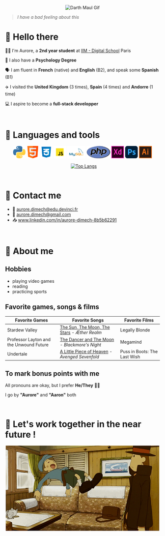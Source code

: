 <p align="center">
<img src="https://media.giphy.com/media/FydqYa93YtubC/giphy.gif" alt="Darth Maul Gif" />
</p>

>_I have a bad feeling about this_

# 👋 Hello there

🧑‍💻 I'm Aurore, a **2nd year student** at [IIM - Digital School](https://www.iim.fr/) Paris 

🧠 I also have a **Psychology Degree**  

🗣️ I am fluent in **French** (native) and **English** (B2), and speak some **Spanish** (B1)

✈️ I visited the **United Kingdom** (3 times), **Spain** (4 times) and **Andorre** (1 time)

💻 I aspire to become a **full-stack developper**

&nbsp;
# 🧰 Languages and tools

<div class=languages align="center">
    <img src=icone-python.png alt="python's logo" height="40" witdth="auto">
    <img src=icone-html.png alt="HTML's logo" height="40" witdth="auto">
    <img src=icone-css.png alt="CSS' logo" height="40" witdth="auto">
    <img src=icone-javascript.png alt="javascript's logo" height="40" witdth="auto">
    <img src=icone-mysql.png alt="MySQL's logo" height="40" witdth="auto">
    <img src=icone-php.png alt="PHP's logo" height="40" witdth="auto">
    <img src=icone-adobe-xd.png alt="Adobe XD's logo" height="40" witdth="auto">
    <img src=icone-adobe-photoshop.png alt="Adobe Photoshop's logo" height="40" witdth="auto">
    <img src=icone-adobe-illustrator.png alt="Adobe Illustrator's logo" height="40" witdth="auto">

&nbsp;
 [![Top Langs](https://github-readme-stats.vercel.app/api/top-langs/?username=Aurore-Dimech&layout=compact)](https://github.com/Aurore-Dimech)

</div>

&nbsp;
# 📨 Contact me 

* 📧 aurore.dimech@edu.devinci.fr
* 📧 aurore.dimech@gmail.com
* 📥 www.linkedin.com/in/aurore-dimech-8b5b62291

&nbsp;
# 💁 About me

## Hobbies
* playing video games
* reading
* practicing sports

## Favorite games, songs & films
Favorite Games | Favorite Songs | Favorite Films
---------------|-----------------|---------------
Stardew Valley | [The Sun, The Moon, The Stars](https://www.youtube.com/watch?v=X7f2SdZey-Y&ab_channel=%C3%86therRealm-Topic) - _Æther Realm_ | Legally Blonde
Professor Layton and the Unwound Future | [The Dancer and The Moon](https://www.youtube.com/watch?v=s56Hba2-K7E&ab_channel=Blackmore%27sNight-Topic) - _Blackmore's Night_ | Megamind
Undertale | [A Little Piece of Heaven](https://www.youtube.com/watch?v=KVjBCT2Lc94&ab_channel=AvengedSevenfold) - _Avenged Sevenfold_ | Puss in Boots: The Last Wish

## To mark bonus points with me
All pronouns are okay, but I prefer **He/They** 🏳️‍⚧️

I go by **"Aurore"** and **"Aaron"** both

&nbsp;
# 💙 Let's work together in the near future !
<p align="center">
<img src=luke-gif.gif />
</p>